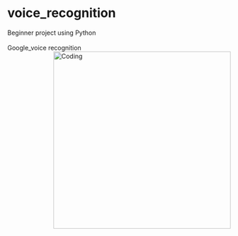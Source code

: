 # voice_recognition 
Beginner project using Python <BR></BR>
Google_voice recognition 
<img align="right" alt="Coding" width="400" src="https://imgs.search.brave.com/yz7U4eax4Ekgq_50AHBvEzZXhqENm5sua4NGH1stxLo/rs:fit:1200:839:1/g:ce/aHR0cHM6Ly9taXJv/Lm1lZGl1bS5jb20v/bWF4LzM4MjIvMCpk/TlRJeDc4QVRhRk4t/bW4tLmpwZWc">
